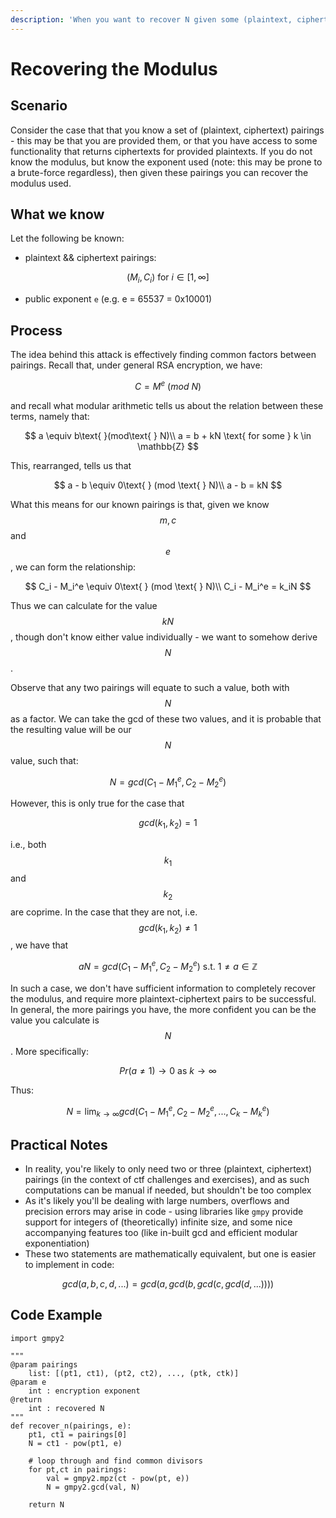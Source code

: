 ```yaml
---
description: 'When you want to recover N given some (plaintext, ciphertext) pairings'
---
```


# Recovering the Modulus

## Scenario

Consider the case that that you know a set of \(plaintext, ciphertext\) pairings - this may be that you are provided them, or that you have access to some functionality that returns ciphertexts for provided plaintexts. If you do not know the modulus, but know the exponent used \(note: this may be prone to a brute-force regardless\), then given these pairings you can recover the modulus used.

## What we know

Let the following be known:

* plaintext && ciphertext pairings:

$$
(M_i,C_i) \text{ for } i \in [1,\infty]
$$

* public exponent `e` \(e.g. e = 65537 = 0x10001\)

## Process

The idea behind this attack is effectively finding common factors between pairings. Recall that, under general RSA encryption, we have:

$$
C = M^{e} \text{ } (mod\text{ }N)
$$

and recall what modular arithmetic tells us about the relation between these terms, namely that:

$$
a \equiv b\text{ }(mod\text{ } N)\\
a = b + kN \text{ for some } k \in \mathbb{Z}
$$

This, rearranged, tells us that

$$
a - b \equiv 0\text{ } (mod \text{ } N)\\
a - b = kN
$$

What this means for our known pairings is that, given we know $$m, c$$ and $$e$$, we can form the relationship:

$$
C_i - M_i^e \equiv 0\text{ } (mod \text{ } N)\\
C_i - M_i^e = k_iN
$$

Thus we can calculate for the value $$kN$$, though don't know either value individually - we want to somehow derive $$N$$.

Observe that any two pairings will equate to such a value, both with $$N$$ as a factor. We can take the gcd of these two values, and it is probable that the resulting value will be our $$N$$ value, such that:

$$
N = gcd(C_1 - M_1^e, C_2 - M_2^e)
$$

However, this is only true for the case that

$$
gcd(k_1, k_2) = 1
$$

i.e., both $$k_1$$and $$k_2$$are coprime. In the case that they are not, i.e. $$gcd(k_1, k_2) \ne 1$$, we have that

$$
aN = gcd(C_1 - M_1^e, C_2 - M_2^e) \text{ s.t. } 1 \ne a \in \mathbb{Z}
$$

In such a case, we don't have sufficient information to completely recover the modulus, and require more plaintext-ciphertext pairs to be successful. In general, the more pairings you have, the more confident you can be the value you calculate is $$N$$. More specifically:

$$
Pr(a \ne1) \rightarrow 0 \text{ as } k\rightarrow \infty
$$

Thus:

$$
N = \lim_{k \rightarrow \infty} gcd(C_1 - M_1^e, C_2 - M_2^e, ..., C_k - M_k^e)
$$

## Practical Notes

* In reality, you're likely to only need two or three \(plaintext, ciphertext\) pairings \(in the context of ctf challenges and exercises\), and as such computations can be manual if needed, but shouldn't be too complex
* As it's likely you'll be dealing with large numbers, overflows and precision errors may arise in code - using libraries like `gmpy` provide support for integers of \(theoretically\) infinite size, and some nice accompanying features too \(like in-built gcd and efficient modular exponentiation\)
* These two statements are mathematically equivalent, but one is easier to implement in code:

$$
gcd(a, b, c, d, ...) = gcd(a, gcd(b, gcd(c, gcd(d, ...))))
$$

## Code Example

```text
import gmpy2

"""
@param pairings
    list: [(pt1, ct1), (pt2, ct2), ..., (ptk, ctk)]
@param e
    int : encryption exponent
@return
    int : recovered N
"""
def recover_n(pairings, e):
    pt1, ct1 = pairings[0]
    N = ct1 - pow(pt1, e)
    
    # loop through and find common divisors
    for pt,ct in pairings:
        val = gmpy2.mpz(ct - pow(pt, e))
        N = gmpy2.gcd(val, N)
    
    return N
    
```

